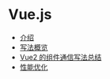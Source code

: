 # Vue.js
* [介绍](intro.md)
* [写法概览](overview.md)
* [Vue2 的组件通信写法总结](communicate.md)
* [性能优化](perfomance.md)
